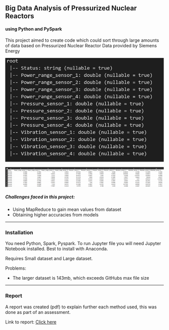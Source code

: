 ## Big Data Analysis of Pressurized Nuclear Reactors

#### using Python and PySpark



This project aimed to create code which could sort through large amounts of data based on Pressurized Nuclear Reactor 
Data provided by Siemens Energy

![Example of dataset](https://github.com/douglascarrie/Big-Data-Analysis-of-Pressurized-Nuclear-Reactors/blob/master/Structure.png)

![Example of dataset](https://github.com/douglascarrie/Big-Data-Analysis-of-Pressurized-Nuclear-Reactors/blob/master/Structure-grid.png)

##### Challenges faced in this project: 
- Using MapReduce to gain mean values from dataset 
- Obtaining higher accuracies from models


---
### Installation

You need Python, Spark, Pyspark. To run Jupyter file you will need Jupyter Notebook installed. 
Best to install with Anaconda.

Requires Small dataset and Large dataset.

Problems: 
- The larger dataset is 143mb, which exceeds GitHubs max file size

---

### Report

A report was created (pdf) to explain further each method used, this was done as part of an assessment.

Link to report: [Click here](https://github.com/douglascarrie/Big-Data-Analysis-of-Pressurized-Nuclear-Reactors/blob/master/Big%20Data%20analysis.pdf)


